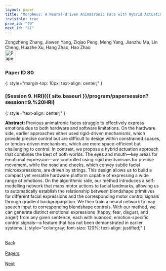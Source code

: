 ```yaml
---
layout: paper
title: "Morpheus: A Neural-driven Animatronic Face with Hybrid Actuation and Diverse Emotion Control"
invisible: true
prev_id: "79"
next_id: "81"
---
```

<div class="paper-authors">
  <div class="paper-author-box">
    <div class="paper-author-name">Zongzheng Zhang, Jiawen Yang, Ziqiao Peng, Meng Yang, Jianzhu Ma, Lin Cheng, Huazhe Xu, Hang Zhao, Hao Zhao</div>
    <div class="paper-author-uni"></div>
  </div>
</div>

<div class="paper-pdf">
  <div>
    <a href="https://www.roboticsproceedings.org/rss21/p080.pdf" title="Download PDF" target="_blank">
      <img src="{{ site.baseurl }}/images/paper_link_cardinal_red.png" alt="Paper PDF" width="33" height="40" />
    </a>
  </div>
</div>

### Paper ID 80
{: style="margin-top: 10px; text-align: center;" }

### [Session 9. HRI]({{ site.baseurl }}/program/papersession?session=9.%20HRI)
{: style="text-align: center;" }

<b style="color: black;">Abstract: </b>Previous animatronic faces struggle to effectively express emotions due to both hardware and software limitations. On the hardware side, earlier approaches either used rigid-driven mechanisms, which provide precise control but are difficult to design within constrained spaces, or tendon-driven mechanisms, which are more space-efficient but challenging to control. In contrast, we propose a hybrid actuation approach that combines the best of both worlds. The eyes and mouth—key areas for emotional expression—are controlled using rigid mechanisms for precise movement, while the nose and cheeks, which convey subtle facial microexpressions, are driven by strings. This design allows us to build a compact yet versatile hardware platform capable of expressing a wide range of emotions. On the algorithmic side, our method introduces a self-modelling network that maps motor actions to facial landmarks, allowing us to automatically establish the relationship between blendshape primitives for different facial expressions and the corresponding motor control signals through gradient backpropagation. We then train a neural network to map speech input to corresponding blendshape controls. With our method, we can generate distinct emotional expressions (happy, fear, disgust, and anger) from any given sentence, each with nuanced, emotion-specific control signals—a feature that has not been demonstrated in earlier systems.
{: style="color:gray; font-size: 120%; text-align: justified;" }

<div class="paper-menu">
  <div class="paper-menu-inner">
    <a href="{{ site.baseurl }}/program/papers/79/" title="Previous Paper">
            <div class="paper-menu-icon">
                <i class="fa fa-chevron-left"></i><br>
                <span class="paper-menu-label">Back</span>
            </div>
        </a>
    <a href="{{ site.baseurl }}/program/papers" title="All Papers">
      <div class="paper-menu-icon">
        <i class="fa fa-list"></i><br>
        <span class="paper-menu-label">Papers</span>
      </div>
    </a>
    <a href="{{ site.baseurl }}/program/papers/81/" title="Next Paper">
            <div class="paper-menu-icon">
                <i class="fa fa-chevron-right"></i><br>
                <span class="paper-menu-label">Next</span>
            </div>
        </a>
  </div>
</div>
